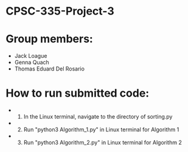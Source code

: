 # CPSC-335-Project-3
# Group members: 
* Jack Loague 
* Genna Quach
* Thomas Eduard Del Rosario

# How to run submitted code: 
  * 1) In the Linux terminal, navigate to the directory of sorting.py
  * 2) Run "python3 Algorithm_1.py" in Linux terminal for Algorithm 1
  * 3) Run "python3 Algorithm_2.py" in Linux terminal for Algorithm 2
